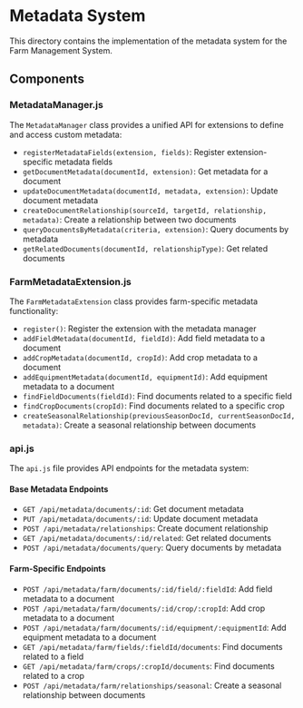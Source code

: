 # Metadata System

This directory contains the implementation of the metadata system for the Farm Management System.

## Components

### MetadataManager.js

The `MetadataManager` class provides a unified API for extensions to define and access custom metadata:

- `registerMetadataFields(extension, fields)`: Register extension-specific metadata fields
- `getDocumentMetadata(documentId, extension)`: Get metadata for a document
- `updateDocumentMetadata(documentId, metadata, extension)`: Update document metadata
- `createDocumentRelationship(sourceId, targetId, relationship, metadata)`: Create a relationship between two documents
- `queryDocumentsByMetadata(criteria, extension)`: Query documents by metadata
- `getRelatedDocuments(documentId, relationshipType)`: Get related documents

### FarmMetadataExtension.js

The `FarmMetadataExtension` class provides farm-specific metadata functionality:

- `register()`: Register the extension with the metadata manager
- `addFieldMetadata(documentId, fieldId)`: Add field metadata to a document
- `addCropMetadata(documentId, cropId)`: Add crop metadata to a document
- `addEquipmentMetadata(documentId, equipmentId)`: Add equipment metadata to a document
- `findFieldDocuments(fieldId)`: Find documents related to a specific field
- `findCropDocuments(cropId)`: Find documents related to a specific crop
- `createSeasonalRelationship(previousSeasonDocId, currentSeasonDocId, metadata)`: Create a seasonal relationship between documents

### api.js

The `api.js` file provides API endpoints for the metadata system:

#### Base Metadata Endpoints

- `GET /api/metadata/documents/:id`: Get document metadata
- `PUT /api/metadata/documents/:id`: Update document metadata
- `POST /api/metadata/relationships`: Create document relationship
- `GET /api/metadata/documents/:id/related`: Get related documents
- `POST /api/metadata/documents/query`: Query documents by metadata

#### Farm-Specific Endpoints

- `POST /api/metadata/farm/documents/:id/field/:fieldId`: Add field metadata to a document
- `POST /api/metadata/farm/documents/:id/crop/:cropId`: Add crop metadata to a document
- `POST /api/metadata/farm/documents/:id/equipment/:equipmentId`: Add equipment metadata to a document
- `GET /api/metadata/farm/fields/:fieldId/documents`: Find documents related to a field
- `GET /api/metadata/farm/crops/:cropId/documents`: Find documents related to a crop
- `POST /api/metadata/farm/relationships/seasonal`: Create a seasonal relationship between documents 